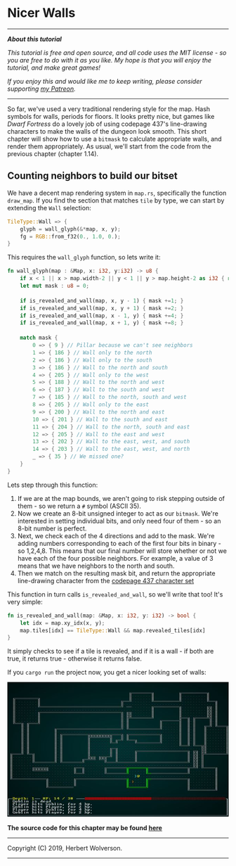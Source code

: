 # Nicer Walls

---

***About this tutorial***

*This tutorial is free and open source, and all code uses the MIT license - so you are free to do with it as you like. My hope is that you will enjoy the tutorial, and make great games!*

*If you enjoy this and would like me to keep writing, please consider supporting [my Patreon](https://www.patreon.com/blackfuture).*

---

So far, we've used a very traditional rendering style for the map. Hash symbols for walls, periods for floors. It looks pretty nice, but games like *Dwarf Fortress* do a lovely job of using codepage 437's line-drawing characters to make the walls of the dungeon look smooth. This short chapter will show how to use a `bitmask` to calculate appropriate walls, and render them appropriately. As usual, we'll start from the code from the previous chapter (chapter 1.14).

## Counting neighbors to build our bitset

We have a decent map rendering system in `map.rs`, specifically the function `draw_map`. If you find the section that matches `tile` by type, we can start by extending the `Wall` selection:

```rust
TileType::Wall => {
    glyph = wall_glyph(&*map, x, y);
    fg = RGB::from_f32(0., 1.0, 0.);
}
```

This requires the `wall_glyph` function, so lets write it:

```rust
fn wall_glyph(map : &Map, x: i32, y:i32) -> u8 {
    if x < 1 || x > map.width-2 || y < 1 || y > map.height-2 as i32 { return 35; }
    let mut mask : u8 = 0;

    if is_revealed_and_wall(map, x, y - 1) { mask +=1; }
    if is_revealed_and_wall(map, x, y + 1) { mask +=2; }
    if is_revealed_and_wall(map, x - 1, y) { mask +=4; }
    if is_revealed_and_wall(map, x + 1, y) { mask +=8; }

    match mask {
        0 => { 9 } // Pillar because we can't see neighbors
        1 => { 186 } // Wall only to the north
        2 => { 186 } // Wall only to the south
        3 => { 186 } // Wall to the north and south
        4 => { 205 } // Wall only to the west
        5 => { 188 } // Wall to the north and west
        6 => { 187 } // Wall to the south and west
        7 => { 185 } // Wall to the north, south and west
        8 => { 205 } // Wall only to the east
        9 => { 200 } // Wall to the north and east
        10 => { 201 } // Wall to the south and east
        11 => { 204 } // Wall to the north, south and east
        12 => { 205 } // Wall to the east and west
        13 => { 202 } // Wall to the east, west, and south
        14 => { 203 } // Wall to the east, west, and north
        _ => { 35 } // We missed one?
    }
}
```

Lets step through this function:
1. If we are at the map bounds, we aren't going to risk stepping outside of them - so we return a `#` symbol (ASCII 35).
2. Now we create an 8-bit unsigned integer to act as our `bitmask`. We're interested in setting individual bits, and only need four of them - so an 8-bit number is perfect.
3. Next, we check each of the 4 directions and add to the mask. We're adding numbers corresponding to each of the first four bits in binary - so 1,2,4,8. This means that our final number will store whether or not we have each of the four possible neighbors. For example, a value of 3 means that we have neighbors to the north and south.
4. Then we match on the resulting mask bit, and return the appropriate line-drawing character from the [codepage 437 character set](http://dwarffortresswiki.org/index.php/Character_table)

This function in turn calls `is_revealed_and_wall`, so we'll write that too! It's very simple:

```rust
fn is_revealed_and_wall(map: &Map, x: i32, y: i32) -> bool {
    let idx = map.xy_idx(x, y);
    map.tiles[idx] == TileType::Wall && map.revealed_tiles[idx]
}
```
It simply checks to see if a tile is revealed, and if it is a wall - if both are true, it returns true - otherwise it returns false.

If you `cargo run` the project now, you get a nicer looking set of walls:

![Screenshot](./c16-s1.jpg)

**The source code for this chapter may be found [here](https://github.com/thebracket/rustrogueliketutorial/tree/master/chapter-16-nicewalls)**

---

Copyright (C) 2019, Herbert Wolverson.

---